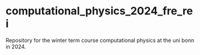# computational_physics_2024_fre_rei
Repository for the winter term course computational physics at the uni bonn in 2024. 
